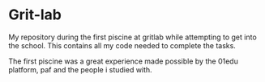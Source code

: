# Grit-lab
My repository during the first piscine at gritlab while attempting to get into the school.
This contains all my code needed to complete the tasks.

The first piscine was a great experience made possible by the 01edu platform, paf and the people i studied with.

